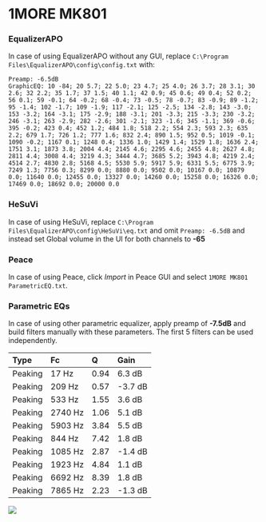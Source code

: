 # 1MORE MK801

### EqualizerAPO
In case of using EqualizerAPO without any GUI, replace `C:\Program Files\EqualizerAPO\config\config.txt`
with:
```
Preamp: -6.5dB
GraphicEQ: 10 -84; 20 5.7; 22 5.0; 23 4.7; 25 4.0; 26 3.7; 28 3.1; 30 2.6; 32 2.2; 35 1.7; 37 1.5; 40 1.1; 42 0.9; 45 0.6; 49 0.4; 52 0.2; 56 0.1; 59 -0.1; 64 -0.2; 68 -0.4; 73 -0.5; 78 -0.7; 83 -0.9; 89 -1.2; 95 -1.4; 102 -1.7; 109 -1.9; 117 -2.1; 125 -2.5; 134 -2.8; 143 -3.0; 153 -3.2; 164 -3.1; 175 -2.9; 188 -3.1; 201 -3.3; 215 -3.3; 230 -3.2; 246 -3.1; 263 -2.9; 282 -2.6; 301 -2.1; 323 -1.6; 345 -1.1; 369 -0.6; 395 -0.2; 423 0.4; 452 1.2; 484 1.8; 518 2.2; 554 2.3; 593 2.3; 635 2.2; 679 1.7; 726 1.2; 777 1.6; 832 2.4; 890 1.5; 952 0.5; 1019 -0.1; 1090 -0.2; 1167 0.1; 1248 0.4; 1336 1.0; 1429 1.4; 1529 1.8; 1636 2.4; 1751 3.1; 1873 3.8; 2004 4.4; 2145 4.6; 2295 4.6; 2455 4.8; 2627 4.8; 2811 4.4; 3008 4.4; 3219 4.3; 3444 4.7; 3685 5.2; 3943 4.8; 4219 2.4; 4514 2.7; 4830 2.8; 5168 4.5; 5530 5.9; 5917 5.9; 6331 5.5; 6775 3.9; 7249 1.3; 7756 0.3; 8299 0.0; 8880 0.0; 9502 0.0; 10167 0.0; 10879 0.0; 11640 0.0; 12455 0.0; 13327 0.0; 14260 0.0; 15258 0.0; 16326 0.0; 17469 0.0; 18692 0.0; 20000 0.0
```

### HeSuVi
In case of using HeSuVi, replace `C:\Program Files\EqualizerAPO\config\HeSuVi\eq.txt` and omit `Preamp:
-6.5dB` and instead set Global volume in the UI for both channels to **-65**

### Peace
In case of using Peace, click *Import* in Peace GUI and select `1MORE MK801 ParametricEQ.txt`.

### Parametric EQs
In case of using other parametric equalizer, apply preamp of **-7.5dB** and build filters manually with
these parameters. The first 5 filters can be used independently.

| Type    | Fc      |    Q | Gain    |
|:--------|:--------|:-----|:--------|
| Peaking | 17 Hz   | 0.94 | 6.3 dB  |
| Peaking | 209 Hz  | 0.57 | -3.7 dB |
| Peaking | 533 Hz  | 1.55 | 3.6 dB  |
| Peaking | 2740 Hz | 1.06 | 5.1 dB  |
| Peaking | 5903 Hz | 3.84 | 5.5 dB  |
| Peaking | 844 Hz  | 7.42 | 1.8 dB  |
| Peaking | 1085 Hz | 2.87 | -1.4 dB |
| Peaking | 1923 Hz | 4.84 | 1.1 dB  |
| Peaking | 6692 Hz | 8.39 | 1.8 dB  |
| Peaking | 7865 Hz | 2.23 | -1.3 dB |

![](https://raw.githubusercontent.com/jaakkopasanen/AutoEq/master/results/innerfidelity/sbaf-serious/1MORE%20MK801/1MORE%20MK801.png)